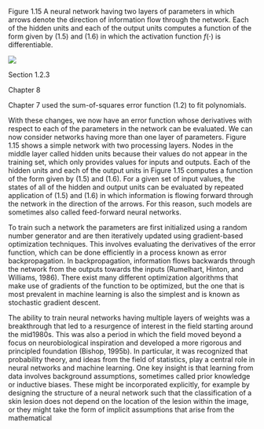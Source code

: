 Figure 1.15 A neural network having two layers of parameters in which arrows denote the direction of information flow through the network. Each of the hidden units and each of the output units computes a function of the form given by (1.5) and (1.6) in which the activation function $f(\cdot)$ is differentiable.

![](https://cdn.mathpix.com/cropped/2024_05_18_a86eb08e4ac380f84a91g-1.jpg?height=493&width=669&top_left_y=230&top_left_x=975)

Section 1.2.3

Chapter 8

Chapter 7 used the sum-of-squares error function (1.2) to fit polynomials.

With these changes, we now have an error function whose derivatives with respect to each of the parameters in the network can be evaluated. We can now consider networks having more than one layer of parameters. Figure 1.15 shows a simple network with two processing layers. Nodes in the middle layer called hidden units because their values do not appear in the training set, which only provides values for inputs and outputs. Each of the hidden units and each of the output units in Figure 1.15 computes a function of the form given by (1.5) and (1.6). For a given set of input values, the states of all of the hidden and output units can be evaluated by repeated application of (1.5) and (1.6) in which information is flowing forward through the network in the direction of the arrows. For this reason, such models are sometimes also called feed-forward neural networks.

To train such a network the parameters are first initialized using a random number generator and are then iteratively updated using gradient-based optimization techniques. This involves evaluating the derivatives of the error function, which can be done efficiently in a process known as error backpropagation. In backpropagation, information flows backwards through the network from the outputs towards the inputs (Rumelhart, Hinton, and Williams, 1986). There exist many different optimization algorithms that make use of gradients of the function to be optimized, but the one that is most prevalent in machine learning is also the simplest and is known as stochastic gradient descent.

The ability to train neural networks having multiple layers of weights was a breakthrough that led to a resurgence of interest in the field starting around the mid1980s. This was also a period in which the field moved beyond a focus on neurobiological inspiration and developed a more rigorous and principled foundation (Bishop, 1995b). In particular, it was recognized that probability theory, and ideas from the field of statistics, play a central role in neural networks and machine learning. One key insight is that learning from data involves background assumptions, sometimes called prior knowledge or inductive biases. These might be incorporated explicitly, for example by designing the structure of a neural network such that the classification of a skin lesion does not depend on the location of the lesion within the image, or they might take the form of implicit assumptions that arise from the mathematical